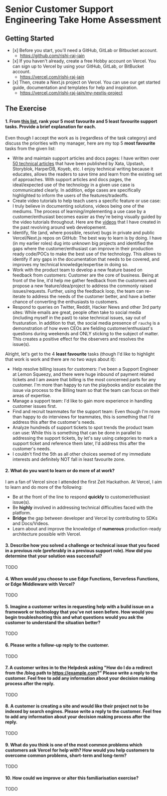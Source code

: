 # Senior Customer Support Engineering Take Home Assessment

## Getting Started

- \[x] Before you start, you'll need a GitHub, GitLab or Bitbucket account.
  - https://github.com/rishi-raj-jain
- \[x] If you haven't already, create a free Hobby account on Vercel. You can sign up to Vercel by using your GitHub, GitLab, or BitBucket account.
  - https://vercel.com/rishi-raj-jain
- \[x] Then, create a Next.js project on Vercel. You can use our get started guide,
documentation and templates for help and inspiration.
  - https://vercel.com/rishi-raj-jain/my-nextjs-project

## The Exercise

#### 1. From [this list](https://gist.github.com/Pieparker/b04a4e9ff82ba949e5db9d5b0e9d89e8), rank your 5 most favourite and 5 least favourite support tasks. Provide a brief explanation for each.

Even though I accept the work as is (regardless of the task category) and discuss the priorities with my manager, here are my top 5 **most favourite** tasks from the given list:

- Write and maintain support articles and docs pages: I have written over [50 technical articles](https://rishi.app/blogs/#:~:text=READ%20MORE%20%E2%86%92-,Media%20Posts,-Using%20Astro%20and) that have been published by Xata, Upstash, Storyblok, HarperDB, Koyeb, etc. I enjoy technical writing because it educates, allows the readers to save time and learn from the existing set of approaches. With support articles and docs pages, the ideal/expected use of the technology in a given use case is communicated clearly. In addition, edge cases are specifically highlighted to inform the users of the features/tradeoffs.
- Create video tutorials to help teach users a specific feature or use case: I truly believe in documenting solutions, videos being one of the mediums. The process of learning/implementing a use case by a customer/enthusiast becomes easier as they're being visually guided by the video tutorials throughout. Here are the [videos](https://rishi.app/videos/) that I have created in the past revolving around web developement.
- Identify, file (and, where possible, resolve) bugs in private and public Vercel/Next.js repos on GitHub: The best way to learn is by doing. I have (in my earlier roles) dug into unknown big projects and identified the gaps where the customer/enthusiast can improve in their production ready code/POCs to make the best use of the technology. This allows to identify if any gaps in the documentation that needs to be covered, and improves my technical knowledge/expertise in doing so.
- Work with the product team to develop a new feature based on feedback from customers: Customer are the core of business. Being at front of the line, it'd help me gather feedback from the customers and propose a new feature/idea/project to address the commonly raised issues/requests. Further, using the feedback loop, the team can re-iterate to address the needs of the customer better, and have a better chance of converting the enthusiasts to customers.
- Respond to queries on Twitter, Reddit, Hacker News and other 3rd party sites: While emails are great, people often take to social media (including myself in the past) to raise technical issues, say out of frusturation. In addition to that, the social media presence of `rauchg` is a demonstration of how even CEOs are fielding customer/enthusiast's questions during weekends and ONLY sticking to the subject of matter. This creates a positive effect for the observers and resolves the issue(s).

Alright, let's get to the 4 **least favourite** tasks (though I'd like to highlight that work is work and there are no two ways about it):

- Help resolve billing issues for customers: I've been a Support Engineer at Lemon Squeezy, and there were huge inbound of payment related tickets and I am aware that billing is the most concerned parts for any customer.  I'm more than happy to run the playbooks and/or escalate the issue via process to the Billing team so that the team can focus on their areas of expertise.
- Manage a support team: I'd like to gain more experience in handling customer issues first.
- Find and recruit teammates for the support team: Even though I'm more than happy to do interviews for teammates, this is something that I'd address this after the customer's needs.
- Analyze hundreds of support tickets to spot trends the product team can use: While this is something that can be done in parallel to addressing the support tickets, by let's say using categories to mark a support ticket and reference them later, I'd address this after the customer's needs.
- I couldn't find the 5th as all other choices seemed of my immediate interests and definitely NOT fall in least favourite zone.

#### 2. What do you want to learn or do more of at work?

I am a fan of Vercel since I attended the first Zeit Hackathon. At Vercel, I aim to learn and do more of the following:

- Be at the front of the line to respond **quickly** to customer/ethusiast issue(s).
- Be **highly** involved in addressing technical difficulties faced with the platform.
- **Bridge** the gap between developer and Vercel by contributing to SDKs and Docs/Videos.
- Learn about and improve the knowledge of **numerous** production-ready architecture possible with Vercel.

#### 3. Describe how you solved a challenge or technical issue that you faced in a previous role (preferably in a previous support role). How did you determine that your solution was successful?

TODO

#### 4. When would you choose to use Edge Functions, Serverless Functions, or Edge Middleware with Vercel?

TODO

#### 5. Imagine a customer writes in requesting help with a build issue on a framework or technology that you've not seen before. How would you begin troubleshooting this and what questions would you ask the customer to understand the situation better?

TODO

#### 6. Please write a follow-up reply to the customer.

TODO

#### 7. A customer writes in to the Helpdesk asking "How do I do a redirect from the /blog path to https://example.com?" Please write a reply to the customer. Feel free to add any information about your decision making process after the reply.

TODO

#### 8. A customer is creating a site and would like their project not to be indexed by search engines. Please write a reply to the customer. Feel free to add any information about your decision making process after the reply.

TODO

#### 9. What do you think is one of the most common problems which customers ask Vercel for help with? How would you help customers to overcome common problems, short-term and long-term?

TODO

#### 10. How could we improve or alter this familiarisation exercise?

TODO
